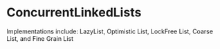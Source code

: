 # ConcurrentLinkedLists
Implementations include: LazyList, Optimistic List, LockFree List, Coarse List, and Fine Grain List
